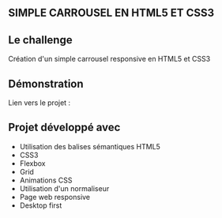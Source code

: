 ## SIMPLE CARROUSEL EN HTML5 ET CSS3

## Le challenge

Création d'un simple carrousel responsive en HTML5 et CSS3

## Démonstration

Lien vers le projet :

## Projet développé avec

- Utilisation des balises sémantiques HTML5
- CSS3
- Flexbox
- Grid
- Animations CSS
- Utilisation d'un normaliseur
- Page web responsive
- Desktop first
